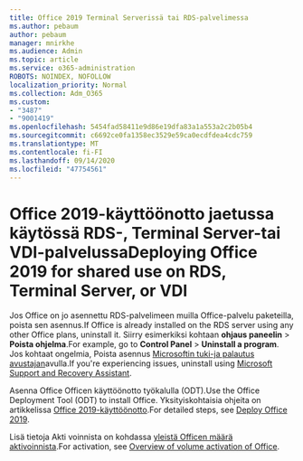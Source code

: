 ```yaml
---
title: Office 2019 Terminal Serverissä tai RDS-palvelimessa
ms.author: pebaum
author: pebaum
manager: mnirkhe
ms.audience: Admin
ms.topic: article
ms.service: o365-administration
ROBOTS: NOINDEX, NOFOLLOW
localization_priority: Normal
ms.collection: Adm_O365
ms.custom:
- "3487"
- "9001419"
ms.openlocfilehash: 5454fad58411e9d86e19dfa83a1a553a2c2b05b4
ms.sourcegitcommit: c6692ce0fa1358ec3529e59ca0ecdfdea4cdc759
ms.translationtype: MT
ms.contentlocale: fi-FI
ms.lasthandoff: 09/14/2020
ms.locfileid: "47754561"
---
```

# <a name="deploying-office-2019-for-shared-use-on-rds-terminal-server-or-vdi"></a><span data-ttu-id="ef8b0-102">Office 2019-käyttöönotto jaetussa käytössä RDS-, Terminal Server-tai VDI-palvelussa</span><span class="sxs-lookup"><span data-stu-id="ef8b0-102">Deploying Office 2019 for shared use on RDS, Terminal Server, or VDI</span></span>

<span data-ttu-id="ef8b0-103">Jos Office on jo asennettu RDS-palvelimeen muilla Office-palvelu paketeilla, poista sen asennus.</span><span class="sxs-lookup"><span data-stu-id="ef8b0-103">If Office is already installed on the RDS server using any other Office plans, uninstall it.</span></span> <span data-ttu-id="ef8b0-104">Siirry esimerkiksi kohtaan **ohjaus paneelin**  >  **Poista ohjelma**.</span><span class="sxs-lookup"><span data-stu-id="ef8b0-104">For example, go to **Control Panel** > **Uninstall a program**.</span></span> <span data-ttu-id="ef8b0-105">Jos kohtaat ongelmia, Poista asennus [Microsoftin tuki-ja palautus avustajan](https://aka.ms/SARA-OfficeUninstall-Alchemy)avulla.</span><span class="sxs-lookup"><span data-stu-id="ef8b0-105">If you're experiencing issues, uninstall using [Microsoft Support and Recovery Assistant](https://aka.ms/SARA-OfficeUninstall-Alchemy).</span></span> 

<span data-ttu-id="ef8b0-106">Asenna Office Officen käyttöönotto työkalulla (ODT).</span><span class="sxs-lookup"><span data-stu-id="ef8b0-106">Use the Office Deployment Tool (ODT) to install Office.</span></span> <span data-ttu-id="ef8b0-107">Yksityiskohtaisia ohjeita on artikkelissa [Office 2019-käyttöönotto](https://docs.microsoft.com/deployoffice/office2019/deploy).</span><span class="sxs-lookup"><span data-stu-id="ef8b0-107">For detailed steps, see [Deploy Office 2019](https://docs.microsoft.com/deployoffice/office2019/deploy).</span></span>

<span data-ttu-id="ef8b0-108">Lisä tietoja Akti voinnista on kohdassa [yleistä Officen määrä aktivoinnista](https://docs.microsoft.com/deployoffice/vlactivation/plan-volume-activation-of-office).</span><span class="sxs-lookup"><span data-stu-id="ef8b0-108">For activation, see [Overview of volume activation of Office](https://docs.microsoft.com/deployoffice/vlactivation/plan-volume-activation-of-office).</span></span>